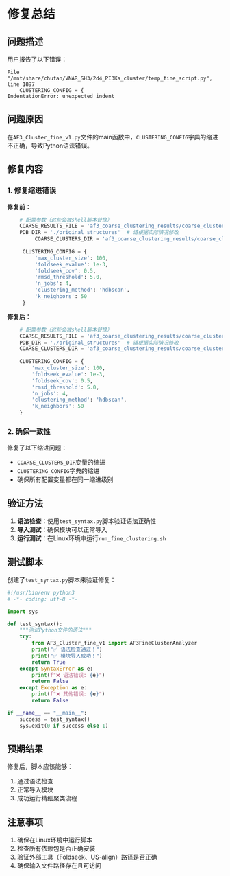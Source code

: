# 修复总结

## 问题描述

用户报告了以下错误：
```
File "/mnt/share/chufan/VNAR_SH3/2d4_PI3Ka_cluster/temp_fine_script.py", line 1897
    CLUSTERING_CONFIG = {
IndentationError: unexpected indent
```

## 问题原因

在`AF3_Cluster_fine_v1.py`文件的main函数中，`CLUSTERING_CONFIG`字典的缩进不正确，导致Python语法错误。

## 修复内容

### 1. 修复缩进错误

**修复前：**
```python
    # 配置参数（这些会被shell脚本替换）
    COARSE_RESULTS_FILE = 'af3_coarse_clustering_results/coarse_clustering_results.pkl'
    PDB_DIR = './original_structures'  # 请根据实际情况修改
         COARSE_CLUSTERS_DIR = 'af3_coarse_clustering_results/coarse_clusters'  # 粗聚类结构文件夹
     
     CLUSTERING_CONFIG = {
         'max_cluster_size': 100,
         'foldseek_evalue': 1e-3,
         'foldseek_cov': 0.5,
         'rmsd_threshold': 5.0,
         'n_jobs': 4,
         'clustering_method': 'hdbscan',
         'k_neighbors': 50
     }
```

**修复后：**
```python
    # 配置参数（这些会被shell脚本替换）
    COARSE_RESULTS_FILE = 'af3_coarse_clustering_results/coarse_clustering_results.pkl'
    PDB_DIR = './original_structures'  # 请根据实际情况修改
    COARSE_CLUSTERS_DIR = 'af3_coarse_clustering_results/coarse_clusters'  # 粗聚类结构文件夹
     
    CLUSTERING_CONFIG = {
        'max_cluster_size': 100,
        'foldseek_evalue': 1e-3,
        'foldseek_cov': 0.5,
        'rmsd_threshold': 5.0,
        'n_jobs': 4,
        'clustering_method': 'hdbscan',
        'k_neighbors': 50
    }
```

### 2. 确保一致性

修复了以下缩进问题：
- `COARSE_CLUSTERS_DIR`变量的缩进
- `CLUSTERING_CONFIG`字典的缩进
- 确保所有配置变量都在同一缩进级别

## 验证方法

1. **语法检查**：使用`test_syntax.py`脚本验证语法正确性
2. **导入测试**：确保模块可以正常导入
3. **运行测试**：在Linux环境中运行`run_fine_clustering.sh`

## 测试脚本

创建了`test_syntax.py`脚本来验证修复：

```python
#!/usr/bin/env python3
# -*- coding: utf-8 -*-

import sys

def test_syntax():
    """测试Python文件的语法"""
    try:
        from AF3_Cluster_fine_v1 import AF3FineClusterAnalyzer
        print("✅ 语法检查通过！")
        print("✅ 模块导入成功！")
        return True
    except SyntaxError as e:
        print(f"❌ 语法错误: {e}")
        return False
    except Exception as e:
        print(f"❌ 其他错误: {e}")
        return False

if __name__ == "__main__":
    success = test_syntax()
    sys.exit(0 if success else 1)
```

## 预期结果

修复后，脚本应该能够：
1. 通过语法检查
2. 正常导入模块
3. 成功运行精细聚类流程

## 注意事项

1. 确保在Linux环境中运行脚本
2. 检查所有依赖包是否正确安装
3. 验证外部工具（Foldseek、US-align）路径是否正确
4. 确保输入文件路径存在且可访问
